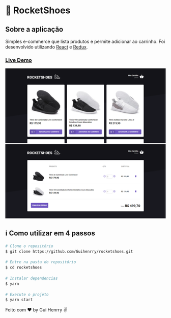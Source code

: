 # 👞 RocketShoes

##  Sobre a aplicação
Simples e-commerce que lista produtos e permite adicionar ao carrinho. Foi desenvolvido utilizando [React](https://pt-br.reactjs.org/) e [Redux](https://redux.js.org/).

### [Live Demo](https://guihenrry-rocketshoes.netlify.com/)

![Screenshot pagina home](screenshot-home.png)
![Screenshot pagina cart](screenshot-cart.png)


## :information_source: Como utilizar em 4 passos

```bash
# Clone o repositório
$ git clone https://github.com/Guihenrry/rocketshoes.git

# Entre na pasta do repositório
$ cd rocketshoes

# Instalar dependencias
$ yarn

# Execute o projeto
$ yarn start
```

Feito com ♥ by Gui Henrry ✌

